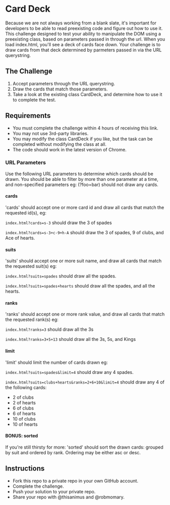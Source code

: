 
# Card Deck

Because we are not always working from a blank slate, it's important for developers to be able to read preexisting code and figure out how to use it. This challenge designed to test your ability to manipulate the DOM using a preexisting class, based on parameters passed in through the url. When you load index.html, you'll see a deck of cards face down. Your challenge is to draw cards from that deck determined by parmeters passed in via the URL querystring.


## The Challenge

1. Accept parameters through the URL querystring.
2. Draw the cards that match those parameters.
3. Take a look at the existing class CardDeck, and determine how to use it to complete the test.
  

## Requirements

- You must complete the challenge within 4 hours of receiving this link.
- You may not use 3rd-party libraries.
- You may modify the class CardDeck if you like, but the task can be completed without modifying the class at all.
- The code should work in the latest version of Chrome.
  

### URL Parameters
Use the following URL parameters to determine which cards should be drawn.  You should be able to filter by more than one parameter at a time, and non-specified parameters eg: (?foo=bar) should not draw any cards.

#### cards

'cards' should accept one or more card id and draw all cards that match the requested id(s), eg: 

`index.html?cards=s-3` should draw the 3 of spades

`index.html?cards=s-3+c-9+h-A` should draw the 3 of spades, 9 of clubs, and Ace of hearts.

#### suits

'suits' should accept one or more suit name, and draw all cards that match the requested suit(s) eg:

 `index.html?suits=spades` should draw all the spades.

 `index.html?suits=spades+hearts` should draw all the spades, and all the hearts.
 
#### ranks

'ranks' should accept one or more rank value, and draw all cards that match the requested rank(s) eg:

 `index.html?ranks=3` should draw all the 3s

 `index.html?ranks=3+5+13` should draw all the 3s, 5s, and Kings

#### limit

'limit' should limit the number of cards drawn eg:

 `index.html?suits=spades&limit=4` should draw any 4 spades.

 `index.html?suits=clubs+hearts&ranks=2+6+10&limit=4` should draw any 4 of the following cards: 
 
 - 2 of clubs
 - 2 of hearts
 - 6 of clubs
 - 6 of hearts
 - 10 of clubs
 - 10 of hearts

#### BONUS: sorted

If you're still thirsty for more:
'sorted' should sort the drawn cards: grouped by suit and ordered by rank.  Ordering may be either asc or desc.
  

## Instructions

- Fork this repo to a private repo in your own GitHub account.
- Complete the challenge.
- Push your solution to your private repo.
- Share your repo with @thisanimus and @robmomary.